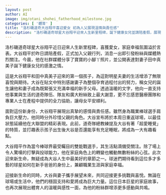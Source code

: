 ```yaml
---
layout: post
author: AI
image: img/otani_shohei_fatherhood_milestone.jpg
categories: [ '體育' ]
title: "洛杉磯道奇大谷翔平喜迎愛女 初為人父展現溫情與責任感"
description: "洛杉磯道奇球星大谷翔平迎來人生新里程碑，誕下健康女兒並請陪產假，展現身為新手父親的感動與責任，同時準備重返球場繼續精彩表現，家庭幸福氛圍與職業生涯雙重精彩引發粉絲熱烈關注。"
---
```

洛杉磯道奇球星大谷翔平近日迎來人生新里程碑，喜獲愛女，家庭幸福氛圍溢於言表。大谷翔平於昨日請陪產假，正式加入父親行列，消息一出即引發粉絲與媒體熱烈關注。今晨，他在社群媒體分享了寶寶的小腳丫照片，並公開表達對妻子田中真美子誕下健康女兒的感激之情。

這是大谷翔平和田中真美子迎來的第一個孩子，為這對明星夫妻的生活增添了無限喜悅與期待。大谷在貼文中特別感謝妻子為整個孕育過程付出的努力，稱女兒的誕生讓他和妻子成為既緊張又充滿幸福的新手父母。透過溫暖的文字，他向一直支持他事業與生活的道奇隊伍、隊友和廣大粉絲致上最大謝意，更不忘感恩醫療團隊和專業人士在產程中提供的全力協助，讓母女平安順利。

面對這份新身份，大谷翔平展現出真摯的感情與責任感。雖然身為職業棒球選手肩負巨大壓力，他同時分外珍惜父親的角色。大谷宣布將於本周日重返球場，以最佳狀態延續他在大聯盟的精彩表現。此前，道奇隊總教練提及大谷有著「超愛睡覺」的特質，並打趣表示孩子出生後大谷是否還能享有充足睡眠，將成為一大有趣看點。

大谷翔平作為當今棒球界最受矚目的雙能戰選手，其生活點滴備受關注。除了場上令人驚嘆的打擊與投球能力，他在家庭角色上的轉變也觸動無數粉絲的心弦。此次迎來新生命，無疑成為大谷人生中最美好的章節之一。球迷們期待看到這位多才多藝的球星如何在新手爸爸的身份上，兼顧職業生涯與家庭幸福。

迎接新生命的同時，大谷與妻子攜手展望未來，共同迎接更多挑戰與喜悅。無論在球場或生活中，他們的穩固支持和愛將成為巨大力量。這位日本巨星的家庭故事，也再次展現出體育人的溫暖與感性一面，為他的粉絲群增添更多感動與共鳴。